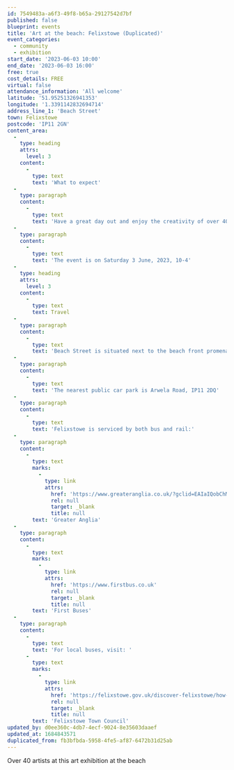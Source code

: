 ```yaml
---
id: 7549483a-a6f3-49f8-b65a-29127542d7bf
published: false
blueprint: events
title: 'Art at the beach: Felixstowe (Duplicated)'
event_categories:
  - community
  - exhibition
start_date: '2023-06-03 10:00'
end_date: '2023-06-03 16:00'
free: true
cost_details: FREE
virtual: false
attendance_information: 'All welcome'
latitude: '51.95251326941353'
longitude: '1.3391142832694714'
address_line_1: 'Beach Street'
town: Felixstowe
postcode: 'IP11 2GN'
content_area:
  -
    type: heading
    attrs:
      level: 3
    content:
      -
        type: text
        text: 'What to expect'
  -
    type: paragraph
    content:
      -
        type: text
        text: 'Have a great day out and enjoy the creativity of over 40 artists at Art at the Beach, Felixstowe. This is a family friendly event with lots to see and do including art workshops.'
  -
    type: paragraph
    content:
      -
        type: text
        text: 'The event is on Saturday 3 June, 2023, 10-4'
  -
    type: heading
    attrs:
      level: 3
    content:
      -
        type: text
        text: Travel
  -
    type: paragraph
    content:
      -
        type: text
        text: 'Beach Street is situated next to the beach front promenade, Felixstowe.'
  -
    type: paragraph
    content:
      -
        type: text
        text: 'The nearest public car park is Arwela Road, IP11 2DQ'
  -
    type: paragraph
    content:
      -
        type: text
        text: 'Felixstowe is serviced by both bus and rail:'
  -
    type: paragraph
    content:
      -
        type: text
        marks:
          -
            type: link
            attrs:
              href: 'https://www.greateranglia.co.uk/?gclid=EAIaIQobChMIr9vPzrKL_wIVcp9oCR27Kg3CEAAYASAAEgJp4fD_BwE'
              rel: null
              target: _blank
              title: null
        text: 'Greater Anglia'
  -
    type: paragraph
    content:
      -
        type: text
        marks:
          -
            type: link
            attrs:
              href: 'https://www.firstbus.co.uk'
              rel: null
              target: _blank
              title: null
        text: 'First Buses'
  -
    type: paragraph
    content:
      -
        type: text
        text: 'For local buses, visit: '
      -
        type: text
        marks:
          -
            type: link
            attrs:
              href: 'https://felixstowe.gov.uk/discover-felixstowe/how-to-get-here/getting-here-by-bus/'
              rel: null
              target: _blank
              title: null
        text: 'Felixstowe Town Council'
updated_by: d0ee360c-4db7-4ecf-9024-8e35603daaef
updated_at: 1684843571
duplicated_from: fb3bfbda-5958-4fe5-af87-6472b31d25ab
---
```

Over 40 artists at this art exhibition at the beach